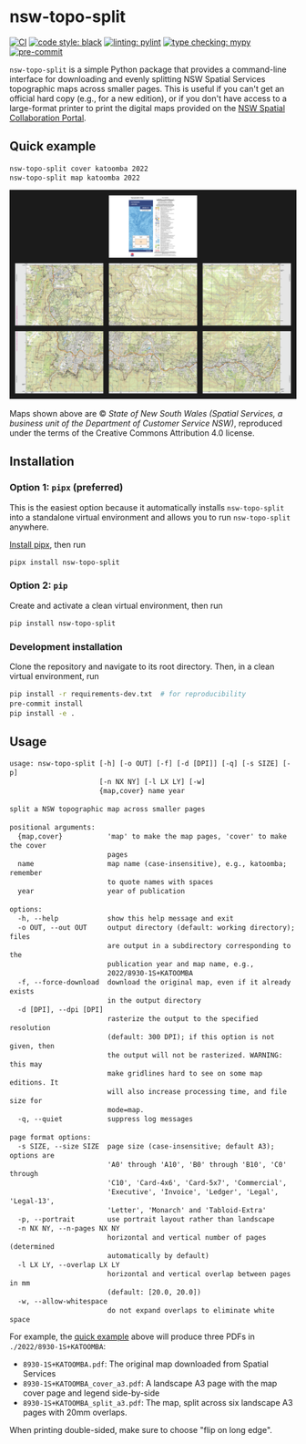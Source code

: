 # nsw-topo-split

[![CI](https://img.shields.io/github/actions/workflow/status/tschanzer/nsw-topo-split/ci.yaml?label=CI&logo=github&style=flat-square)](https://github.com/tschanzer/nsw-topo-split/actions/workflows/ci.yaml)
[![code style: black](https://img.shields.io/badge/code%20style-black-000000.svg?style=flat-square)](https://github.com/psf/black)
[![linting: pylint](https://img.shields.io/badge/linting-pylint-blue?style=flat-square)](https://github.com/pylint-dev/pylint)
[![type checking: mypy](https://img.shields.io/badge/type%20checking-mypy-blue?style=flat-square)](https://mypy-lang.org/)
[![pre-commit](https://img.shields.io/badge/pre--commit-enabled-blue?logo=pre-commit&style=flat-square)](https://github.com/pre-commit/pre-commit)

`nsw-topo-split` is a simple Python package that provides a command-line
interface for downloading and evenly splitting NSW Spatial Services topographic
maps across smaller pages. This is useful if you can't get an official hard copy
(e.g., for a new edition), or if you don't have access to a large-format printer
to print the digital maps provided on the [NSW Spatial Collaboration
Portal](https://portal.spatial.nsw.gov.au/portal/apps/webappviewer/index.html?id=06e3c2e0de1e4efda863854048c613c6).

## Quick example
```
nsw-topo-split cover katoomba 2022
nsw-topo-split map katoomba 2022
```
![example](example/example.png)

Maps shown above are © *State of New South Wales (Spatial Services, a business
unit of the Department of Customer Service NSW)*,  reproduced under the terms of
the Creative Commons Attribution 4.0 license.

## Installation
### Option 1: `pipx` (preferred)
This is the easiest option because it automatically installs `nsw-topo-split`
into a standalone virtual environment and allows you to run `nsw-topo-split`
anywhere.

[Install pipx](https://pipx.pypa.io/stable/installation/), then run
```bash
pipx install nsw-topo-split
```

### Option 2: `pip`
Create and activate a clean virtual environment, then run
```bash
pip install nsw-topo-split
```

### Development installation
Clone the repository and navigate to its root directory. Then, in a clean
virtual environment, run
```bash
pip install -r requirements-dev.txt  # for reproducibility
pre-commit install
pip install -e .
```

## Usage
```
usage: nsw-topo-split [-h] [-o OUT] [-f] [-d [DPI]] [-q] [-s SIZE] [-p]
                      [-n NX NY] [-l LX LY] [-w]
                      {map,cover} name year

split a NSW topographic map across smaller pages

positional arguments:
  {map,cover}           'map' to make the map pages, 'cover' to make the cover
                        pages
  name                  map name (case-insensitive), e.g., katoomba; remember
                        to quote names with spaces
  year                  year of publication

options:
  -h, --help            show this help message and exit
  -o OUT, --out OUT     output directory (default: working directory); files
                        are output in a subdirectory corresponding to the
                        publication year and map name, e.g.,
                        2022/8930-1S+KATOOMBA
  -f, --force-download  download the original map, even if it already exists
                        in the output directory
  -d [DPI], --dpi [DPI]
                        rasterize the output to the specified resolution
                        (default: 300 DPI); if this option is not given, then
                        the output will not be rasterized. WARNING: this may
                        make gridlines hard to see on some map editions. It
                        will also increase processing time, and file size for
                        mode=map.
  -q, --quiet           suppress log messages

page format options:
  -s SIZE, --size SIZE  page size (case-insensitive; default A3); options are
                        'A0' through 'A10', 'B0' through 'B10', 'C0' through
                        'C10', 'Card-4x6', 'Card-5x7', 'Commercial',
                        'Executive', 'Invoice', 'Ledger', 'Legal', 'Legal-13',
                        'Letter', 'Monarch' and 'Tabloid-Extra'
  -p, --portrait        use portrait layout rather than landscape
  -n NX NY, --n-pages NX NY
                        horizontal and vertical number of pages (determined
                        automatically by default)
  -l LX LY, --overlap LX LY
                        horizontal and vertical overlap between pages in mm
                        (default: [20.0, 20.0])
  -w, --allow-whitespace
                        do not expand overlaps to eliminate white space
```

For example, the [quick example](#quick-example) above will produce three PDFs
in `./2022/8930-1S+KATOOMBA`:
- `8930-1S+KATOOMBA.pdf`: The original map downloaded from Spatial Services
- `8930-1S+KATOOMBA_cover_a3.pdf`: A landscape A3 page with the map cover page
    and legend side-by-side
- `8930-1S+KATOOMBA_split_a3.pdf`: The map, split across six landscape A3 pages
  with 20mm overlaps.

When printing double-sided, make sure to choose "flip on long edge".
